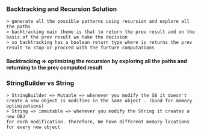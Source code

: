 ### Backtracking and Recursion Solution 

    > generate all the possible patterns using recursion and explore all the paths 
    > backtracking main theme is that to return the prev result and on the basis of the prev result we take the decision 
    > so backtracking has a boolean return type where is returns the prev result to stop or procced with the furture computations

#### Backtracking => optimizing the recursion by exploring all the paths and returning to the prev computed result 

### StringBuilder vs String

    > StringBuilder => Mutable => whenever you modify the SB it doesn't create a new object is modifies in the same object . (Good for memory optimizations)
    > String => immutable => whenever you modify the String it creates a new OBJ
    for each modification. Therefore, We have different memory locations for every new object